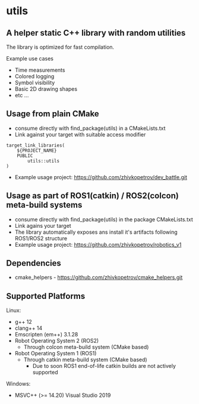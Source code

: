 # utils

## A helper static C++ library with random utilities
The library is optimized for fast compilation.

Example use cases
- Time measurements
- Colored logging
- Symbol visibility
- Basic 2D drawing shapes
- etc ...

## Usage from plain CMake
- consume directly with find_package(utils) in a CMakeLists.txt
- Link against your target with suitable access modifier
```
target_link_libraries(
    ${PROJECT_NAME} 
    PUBLIC
        utils::utils
)
```
- Example usage project: https://github.com/zhivkopetrov/dev_battle.git

## Usage as part of ROS1(catkin) / ROS2(colcon) meta-build systems
- consume directly with find_package(utils) in the package CMakeLists.txt
- Link agains your target
- The library automatically exposes ans install it's artifacts following ROS1/ROS2 structure
- Example usage project: https://github.com/zhivkopetrov/robotics_v1

## Dependencies
- cmake_helpers - https://github.com/zhivkopetrov/cmake_helpers.git

## Supported Platforms
Linux:
  - g++ 12
  - clang++ 14
  - Emscripten (em++) 3.1.28
  - Robot Operating System 2 (ROS2)
    - Through colcon meta-build system (CMake based)
  - Robot Operating System 1 (ROS1)
    - Through catkin meta-build system (CMake based)
      - Due to soon ROS1 end-of-life catkin builds are not actively supported

Windows:
  - MSVC++ (>= 14.20) Visual Studio 2019